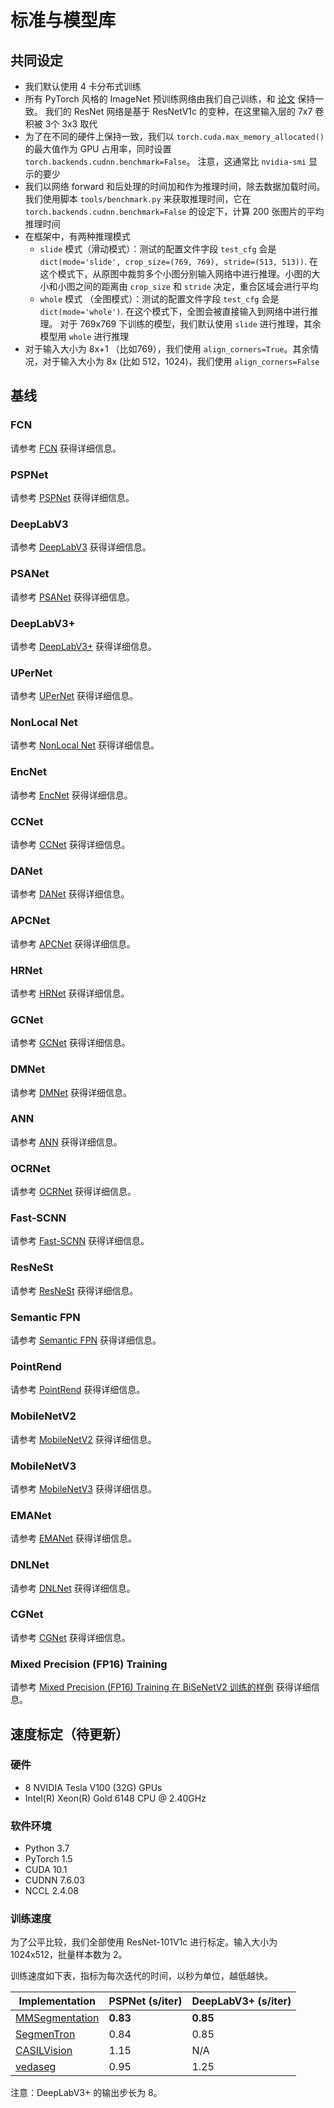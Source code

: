 # 标准与模型库

## 共同设定

- 我们默认使用 4 卡分布式训练
- 所有 PyTorch 风格的 ImageNet 预训练网络由我们自己训练，和 [论文](https://arxiv.org/pdf/1812.01187.pdf) 保持一致。
  我们的 ResNet 网络是基于 ResNetV1c 的变种，在这里输入层的 7x7 卷积被 3个 3x3 取代
- 为了在不同的硬件上保持一致，我们以 `torch.cuda.max_memory_allocated()` 的最大值作为 GPU 占用率，同时设置 `torch.backends.cudnn.benchmark=False`。
  注意，这通常比 `nvidia-smi` 显示的要少
- 我们以网络 forward 和后处理的时间加和作为推理时间，除去数据加载时间。我们使用脚本 `tools/benchmark.py` 来获取推理时间，它在 `torch.backends.cudnn.benchmark=False` 的设定下，计算 200 张图片的平均推理时间
- 在框架中，有两种推理模式
  - `slide` 模式（滑动模式）：测试的配置文件字段 `test_cfg` 会是 `dict(mode='slide', crop_size=(769, 769), stride=(513, 513))`.
    在这个模式下，从原图中裁剪多个小图分别输入网络中进行推理。小图的大小和小图之间的距离由 `crop_size` 和 `stride` 决定，重合区域会进行平均
  - `whole` 模式 （全图模式）：测试的配置文件字段 `test_cfg` 会是 `dict(mode='whole')`. 在这个模式下，全图会被直接输入到网络中进行推理。
    对于 769x769 下训练的模型，我们默认使用 `slide` 进行推理，其余模型用 `whole` 进行推理
- 对于输入大小为 8x+1 （比如769），我们使用 `align_corners=True`。其余情况，对于输入大小为 8x (比如 512，1024)，我们使用 `align_corners=False`

## 基线

### FCN

请参考 [FCN](https://github.com/open-mmlab/mmsegmentation/blob/master/configs/fcn) 获得详细信息。

### PSPNet

请参考 [PSPNet](https://github.com/open-mmlab/mmsegmentation/blob/master/configs/pspnet) 获得详细信息。

### DeepLabV3

请参考 [DeepLabV3](https://github.com/open-mmlab/mmsegmentation/blob/master/configs/deeplabv3) 获得详细信息。

### PSANet

请参考 [PSANet](https://github.com/open-mmlab/mmsegmentation/blob/master/configs/psanet) 获得详细信息。

### DeepLabV3+

请参考 [DeepLabV3+](https://github.com/open-mmlab/mmsegmentation/blob/master/configs/deeplabv3plus) 获得详细信息。

### UPerNet

请参考 [UPerNet](https://github.com/open-mmlab/mmsegmentation/blob/master/configs/upernet) 获得详细信息。

### NonLocal Net

请参考 [NonLocal Net](https://github.com/open-mmlab/mmsegmentation/blob/master/configs/nlnet) 获得详细信息。

### EncNet

请参考 [EncNet](https://github.com/open-mmlab/mmsegmentation/blob/master/configs/encnet) 获得详细信息。

### CCNet

请参考 [CCNet](https://github.com/open-mmlab/mmsegmentation/blob/master/configs/ccnet) 获得详细信息。

### DANet

请参考 [DANet](https://github.com/open-mmlab/mmsegmentation/blob/master/configs/danet) 获得详细信息。

### APCNet

请参考 [APCNet](https://github.com/open-mmlab/mmsegmentation/blob/master/configs/apcnet) 获得详细信息。

### HRNet

请参考 [HRNet](https://github.com/open-mmlab/mmsegmentation/blob/master/configs/hrnet) 获得详细信息。

### GCNet

请参考 [GCNet](https://github.com/open-mmlab/mmsegmentation/blob/master/configs/gcnet) 获得详细信息。

### DMNet

请参考 [DMNet](https://github.com/open-mmlab/mmsegmentation/blob/master/configs/dmnet) 获得详细信息。

### ANN

请参考 [ANN](https://github.com/open-mmlab/mmsegmentation/blob/master/configs/ann) 获得详细信息。

### OCRNet

请参考 [OCRNet](https://github.com/open-mmlab/mmsegmentation/blob/master/configs/ocrnet) 获得详细信息。

### Fast-SCNN

请参考 [Fast-SCNN](https://github.com/open-mmlab/mmsegmentation/blob/master/configs/fastscnn) 获得详细信息。

### ResNeSt

请参考 [ResNeSt](https://github.com/open-mmlab/mmsegmentation/blob/master/configs/resnest) 获得详细信息。

### Semantic FPN

请参考 [Semantic FPN](https://github.com/open-mmlab/mmsegmentation/blob/master/configs/semfpn) 获得详细信息。

### PointRend

请参考 [PointRend](https://github.com/open-mmlab/mmsegmentation/blob/master/configs/point_rend) 获得详细信息。

### MobileNetV2

请参考 [MobileNetV2](https://github.com/open-mmlab/mmsegmentation/blob/master/configs/mobilenet_v2) 获得详细信息。

### MobileNetV3

请参考 [MobileNetV3](https://github.com/open-mmlab/mmsegmentation/blob/master/configs/mobilenet_v3) 获得详细信息。

### EMANet

请参考 [EMANet](https://github.com/open-mmlab/mmsegmentation/blob/master/configs/emanet) 获得详细信息。

### DNLNet

请参考 [DNLNet](https://github.com/open-mmlab/mmsegmentation/blob/master/configs/dnlnet) 获得详细信息。

### CGNet

请参考 [CGNet](https://github.com/open-mmlab/mmsegmentation/blob/master/configs/cgnet) 获得详细信息。

### Mixed Precision (FP16) Training

请参考 [Mixed Precision (FP16) Training 在 BiSeNetV2 训练的样例](https://github.com/open-mmlab/mmsegmentation/blob/master/configs/bisenetv2/bisenetv2_fcn_fp16_4x4_1024x1024_160k_cityscapes.py) 获得详细信息。

## 速度标定（待更新）

### 硬件

- 8 NVIDIA Tesla V100 (32G) GPUs
- Intel(R) Xeon(R) Gold 6148 CPU @ 2.40GHz

### 软件环境

- Python 3.7
- PyTorch 1.5
- CUDA 10.1
- CUDNN 7.6.03
- NCCL 2.4.08

### 训练速度

为了公平比较，我们全部使用 ResNet-101V1c 进行标定。输入大小为 1024x512，批量样本数为 2。

训练速度如下表，指标为每次迭代的时间，以秒为单位，越低越快。

| Implementation                                                              | PSPNet (s/iter) | DeepLabV3+ (s/iter) |
| --------------------------------------------------------------------------- | --------------- | ------------------- |
| [MMSegmentation](https://github.com/open-mmlab/mmsegmentation)              | **0.83**        | **0.85**            |
| [SegmenTron](https://github.com/LikeLy-Journey/SegmenTron)                  | 0.84            | 0.85                |
| [CASILVision](https://github.com/CSAILVision/semantic-segmentation-pytorch) | 1.15            | N/A                 |
| [vedaseg](https://github.com/Media-Smart/vedaseg)                           | 0.95            | 1.25                |

注意：DeepLabV3+ 的输出步长为 8。
